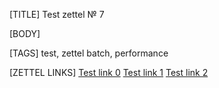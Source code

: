 [TITLE]
Test zettel № 7

[BODY]

[TAGS]
test, zettel batch, performance

[ZETTEL LINKS]
[Test link 0](6.md)
[Test link 1](4.md)
[Test link 2](9.md)
